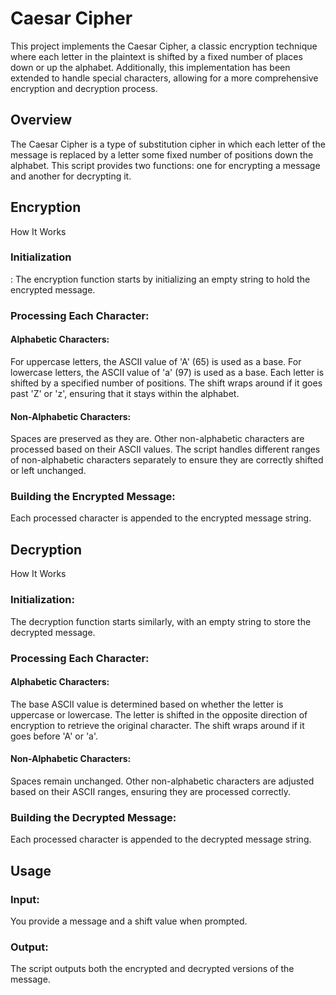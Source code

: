 <h1>Caesar Cipher</h1>
This project implements the Caesar Cipher, a classic encryption technique where each letter in the plaintext is shifted by a fixed number of places down or up the alphabet. Additionally, this implementation has been extended to handle special characters, allowing for a more comprehensive encryption and decryption process.

<h2>Overview</h2>
The Caesar Cipher is a type of substitution cipher in which each letter of the message is replaced by a letter some fixed number of positions down the alphabet. This script provides two functions: one for encrypting a message and another for decrypting it.

<h2>Encryption</h2>
How It Works
<h3>Initialization</h3>: The encryption function starts by initializing an empty string to hold the encrypted message.
<h3>Processing Each Character:</h3>
<h4>Alphabetic Characters:</h4>
For uppercase letters, the ASCII value of 'A' (65) is used as a base.
For lowercase letters, the ASCII value of 'a' (97) is used as a base.
Each letter is shifted by a specified number of positions. The shift wraps around if it goes past 'Z' or 'z', ensuring that it stays within the alphabet.
<h4>Non-Alphabetic Characters:</h4>
Spaces are preserved as they are.
Other non-alphabetic characters are processed based on their ASCII values. The script handles different ranges of non-alphabetic characters separately to ensure they are correctly shifted or left unchanged.
<h3>Building the Encrypted Message:</h3> Each processed character is appended to the encrypted message string.
<h2>Decryption</h2>
How It Works
<h3>Initialization:</h3> The decryption function starts similarly, with an empty string to store the decrypted message.
<h3>Processing Each Character:</h3>
<h4>Alphabetic Characters:</h4>
The base ASCII value is determined based on whether the letter is uppercase or lowercase.
The letter is shifted in the opposite direction of encryption to retrieve the original character. The shift wraps around if it goes before 'A' or 'a'.
<h4>Non-Alphabetic Characters:</h4>
Spaces remain unchanged.
Other non-alphabetic characters are adjusted based on their ASCII ranges, ensuring they are processed correctly.
<h3>Building the Decrypted Message:</h3> Each processed character is appended to the decrypted message string.
<h2>Usage</h2>
<h3>Input:</h3> You provide a message and a shift value when prompted.
<h3>Output:</h3> The script outputs both the encrypted and decrypted versions of the message.
